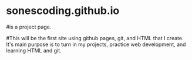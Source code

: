 # sonescoding.github.io

#is a project page.

#This will be the first site using github pages, git, and HTML that I create. It's main purpose is to turn in my projects, practice web development, and learning HTML and git.
